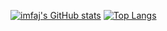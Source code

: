 <!-- ### Hi there 👋

<!--
**imfaj/imfaj** is a ✨ _special_ ✨ repository because its `README.md` (this file) appears on your GitHub profile.

Here are some ideas to get you started:

- 🔭 I’m currently working on ...
- 🌱 I’m currently learning ...
- 👯 I’m looking to collaborate on ...
- 🤔 I’m looking for help with ...
- 💬 Ask me about ...
- 📫 How to reach me: ...
- 😄 Pronouns: ...
- ⚡ Fun fact: ...
-->

[![imfaj's GitHub stats](https://github-readme-stats.vercel.app/api?username=imfaj&show_icons=true&theme=buefy&include_all_commits=true)](https://github.com/imfaj/github-readme-stats)
[![Top Langs](https://github-readme-stats.vercel.app/api/top-langs/?username=imfaj&layout=compact&theme=buefy)](https://github.com/imfaj/github-readme-stats)
